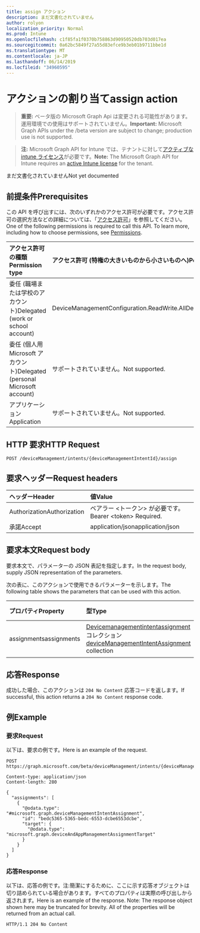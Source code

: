 ```yaml
---
title: assign アクション
description: まだ文書化されていません
author: rolyon
localization_priority: Normal
ms.prod: Intune
ms.openlocfilehash: c1f85fa1f0370b758863d90950520db703d017ea
ms.sourcegitcommit: 0a62bc5849f27a55d83efce9b3eb01b9711bbe1d
ms.translationtype: MT
ms.contentlocale: ja-JP
ms.lasthandoff: 06/14/2019
ms.locfileid: "34960595"
---
```

# <a name="assign-action"></a><span data-ttu-id="1329d-103">アクションの割り当て</span><span class="sxs-lookup"><span data-stu-id="1329d-103">assign action</span></span>

> <span data-ttu-id="1329d-104">**重要:** ベータ版の Microsoft Graph Api は変更される可能性があります。運用環境での使用はサポートされていません。</span><span class="sxs-lookup"><span data-stu-id="1329d-104">**Important:** Microsoft Graph APIs under the /beta version are subject to change; production use is not supported.</span></span>

> <span data-ttu-id="1329d-105">**注:** Microsoft Graph API for Intune では、テナントに対して[アクティブな intune ライセンス](https://go.microsoft.com/fwlink/?linkid=839381)が必要です。</span><span class="sxs-lookup"><span data-stu-id="1329d-105">**Note:** The Microsoft Graph API for Intune requires an [active Intune license](https://go.microsoft.com/fwlink/?linkid=839381) for the tenant.</span></span>

<span data-ttu-id="1329d-106">まだ文書化されていません</span><span class="sxs-lookup"><span data-stu-id="1329d-106">Not yet documented</span></span>

## <a name="prerequisites"></a><span data-ttu-id="1329d-107">前提条件</span><span class="sxs-lookup"><span data-stu-id="1329d-107">Prerequisites</span></span>
<span data-ttu-id="1329d-p101">この API を呼び出すには、次のいずれかのアクセス許可が必要です。アクセス許可の選択方法などの詳細については、「[アクセス許可](/graph/permissions-reference)」を参照してください。</span><span class="sxs-lookup"><span data-stu-id="1329d-p101">One of the following permissions is required to call this API. To learn more, including how to choose permissions, see [Permissions](/graph/permissions-reference).</span></span>

|<span data-ttu-id="1329d-110">アクセス許可の種類</span><span class="sxs-lookup"><span data-stu-id="1329d-110">Permission type</span></span>|<span data-ttu-id="1329d-111">アクセス許可 (特権の大きいものから小さいものへ)</span><span class="sxs-lookup"><span data-stu-id="1329d-111">Permissions (from most to least privileged)</span></span>|
|:---|:---|
|<span data-ttu-id="1329d-112">委任 (職場または学校のアカウント)</span><span class="sxs-lookup"><span data-stu-id="1329d-112">Delegated (work or school account)</span></span>|<span data-ttu-id="1329d-113">DeviceManagementConfiguration.ReadWrite.All</span><span class="sxs-lookup"><span data-stu-id="1329d-113">DeviceManagementConfiguration.ReadWrite.All</span></span>|
|<span data-ttu-id="1329d-114">委任 (個人用 Microsoft アカウント)</span><span class="sxs-lookup"><span data-stu-id="1329d-114">Delegated (personal Microsoft account)</span></span>|<span data-ttu-id="1329d-115">サポートされていません。</span><span class="sxs-lookup"><span data-stu-id="1329d-115">Not supported.</span></span>|
|<span data-ttu-id="1329d-116">アプリケーション</span><span class="sxs-lookup"><span data-stu-id="1329d-116">Application</span></span>|<span data-ttu-id="1329d-117">サポートされていません。</span><span class="sxs-lookup"><span data-stu-id="1329d-117">Not supported.</span></span>|

## <a name="http-request"></a><span data-ttu-id="1329d-118">HTTP 要求</span><span class="sxs-lookup"><span data-stu-id="1329d-118">HTTP Request</span></span>
<!-- {
  "blockType": "ignored"
}
-->
``` http
POST /deviceManagement/intents/{deviceManagementIntentId}/assign
```

## <a name="request-headers"></a><span data-ttu-id="1329d-119">要求ヘッダー</span><span class="sxs-lookup"><span data-stu-id="1329d-119">Request headers</span></span>
|<span data-ttu-id="1329d-120">ヘッダー</span><span class="sxs-lookup"><span data-stu-id="1329d-120">Header</span></span>|<span data-ttu-id="1329d-121">値</span><span class="sxs-lookup"><span data-stu-id="1329d-121">Value</span></span>|
|:---|:---|
|<span data-ttu-id="1329d-122">Authorization</span><span class="sxs-lookup"><span data-stu-id="1329d-122">Authorization</span></span>|<span data-ttu-id="1329d-123">ベアラー &lt;トークン&gt; が必要です。</span><span class="sxs-lookup"><span data-stu-id="1329d-123">Bearer &lt;token&gt; Required.</span></span>|
|<span data-ttu-id="1329d-124">承諾</span><span class="sxs-lookup"><span data-stu-id="1329d-124">Accept</span></span>|<span data-ttu-id="1329d-125">application/json</span><span class="sxs-lookup"><span data-stu-id="1329d-125">application/json</span></span>|

## <a name="request-body"></a><span data-ttu-id="1329d-126">要求本文</span><span class="sxs-lookup"><span data-stu-id="1329d-126">Request body</span></span>
<span data-ttu-id="1329d-127">要求本文で、パラメーターの JSON 表記を指定します。</span><span class="sxs-lookup"><span data-stu-id="1329d-127">In the request body, supply JSON representation of the parameters.</span></span>

<span data-ttu-id="1329d-128">次の表に、このアクションで使用できるパラメーターを示します。</span><span class="sxs-lookup"><span data-stu-id="1329d-128">The following table shows the parameters that can be used with this action.</span></span>

|<span data-ttu-id="1329d-129">プロパティ</span><span class="sxs-lookup"><span data-stu-id="1329d-129">Property</span></span>|<span data-ttu-id="1329d-130">型</span><span class="sxs-lookup"><span data-stu-id="1329d-130">Type</span></span>|<span data-ttu-id="1329d-131">説明</span><span class="sxs-lookup"><span data-stu-id="1329d-131">Description</span></span>|
|:---|:---|:---|
|<span data-ttu-id="1329d-132">assignments</span><span class="sxs-lookup"><span data-stu-id="1329d-132">assignments</span></span>|<span data-ttu-id="1329d-133">[Devicemanagementintentassignment](../resources/intune-deviceintent-devicemanagementintentassignment.md)コレクション</span><span class="sxs-lookup"><span data-stu-id="1329d-133">[deviceManagementIntentAssignment](../resources/intune-deviceintent-devicemanagementintentassignment.md) collection</span></span>|<span data-ttu-id="1329d-134">まだ文書化されていません</span><span class="sxs-lookup"><span data-stu-id="1329d-134">Not yet documented</span></span>|



## <a name="response"></a><span data-ttu-id="1329d-135">応答</span><span class="sxs-lookup"><span data-stu-id="1329d-135">Response</span></span>
<span data-ttu-id="1329d-136">成功した場合、このアクションは `204 No Content` 応答コードを返します。</span><span class="sxs-lookup"><span data-stu-id="1329d-136">If successful, this action returns a `204 No Content` response code.</span></span>

## <a name="example"></a><span data-ttu-id="1329d-137">例</span><span class="sxs-lookup"><span data-stu-id="1329d-137">Example</span></span>

### <a name="request"></a><span data-ttu-id="1329d-138">要求</span><span class="sxs-lookup"><span data-stu-id="1329d-138">Request</span></span>
<span data-ttu-id="1329d-139">以下は、要求の例です。</span><span class="sxs-lookup"><span data-stu-id="1329d-139">Here is an example of the request.</span></span>
``` http
POST https://graph.microsoft.com/beta/deviceManagement/intents/{deviceManagementIntentId}/assign

Content-type: application/json
Content-length: 280

{
  "assignments": [
    {
      "@odata.type": "#microsoft.graph.deviceManagementIntentAssignment",
      "id": "bedc5365-5365-bedc-6553-dcbe6553dcbe",
      "target": {
        "@odata.type": "microsoft.graph.deviceAndAppManagementAssignmentTarget"
      }
    }
  ]
}
```

### <a name="response"></a><span data-ttu-id="1329d-140">応答</span><span class="sxs-lookup"><span data-stu-id="1329d-140">Response</span></span>
<span data-ttu-id="1329d-p102">以下は、応答の例です。注:簡潔にするために、ここに示す応答オブジェクトは切り詰められている場合があります。すべてのプロパティは実際の呼び出しから返されます。</span><span class="sxs-lookup"><span data-stu-id="1329d-p102">Here is an example of the response. Note: The response object shown here may be truncated for brevity. All of the properties will be returned from an actual call.</span></span>
``` http
HTTP/1.1 204 No Content
```





